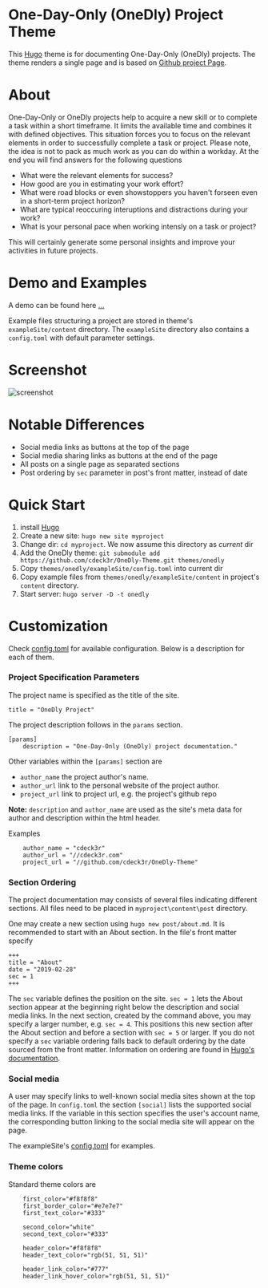# One-Day-Only (OneDly) Project Theme

This [Hugo](http://gohugo.io) theme is for documenting One-Day-Only (OneDly) projects. The theme renders a single page and is based on [Github project Page](https://themes.gohugo.io/github-project-landing-page/).

# About 

One-Day-Only or OneDly projects help to acquire a new skill or to complete a task within a short timeframe. It limits the available time and combines it with defined objectives. This situation forces you to focus on the relevant elements in order to successfully complete a task or project. Please note, the idea is not to pack as much work as you can do within a workday. At the end you will find answers for the following questions 

* What were the relevant elements for success?
* How good are you in estimating your work effort?
* What were road blocks or even showstoppers you haven't forseen even in a short-term project horizon?
* What are typical reoccuring interuptions and distractions during your work?
* What is your personal pace when working intensly on a task or project?

This will certainly generate some personal insights and improve your activities in future projects.

# Demo and Examples

A demo can be found here [...](https://github.com/cdeck3r/OneDly-Theme)

Example files structuring a project are stored in theme's `exampleSite/content` directory. The `exampleSite` directory also contains a `config.toml` with default parameter settings.

# Screenshot

![screenshot](https://github.com/cdeck3r/OneDly-Theme/blob/master/images/screenshot.png)

# Notable Differences

* Social media links as buttons at the top of the page
* Social media sharing links as buttons at the end of the page
* All posts on a single page as separated sections
* Post ordering by `sec` parameter in post's front matter, instead of date

# Quick Start

1. install [Hugo](http://gohugo.io) 
1. Create a new site: `hugo new site myproject`
1. Change dir: `cd myproject`. We now assume this directory as _current_ dir
1. Add the OneDly theme: `git submodule add https://github.com/cdeck3r/OneDly-Theme.git themes/onedly`
1. Copy `themes/onedly/exampleSite/config.toml` into current dir 
1. Copy example files from `themes/onedly/exampleSite/content` in project's `content` directory.
1. Start server: `hugo server -D -t onedly` 

# Customization

Check [config.toml](https://github.com/cdeck3r/OneDly-Theme/blob/master/exampleSite/config.toml) for available configuration. Below is a description for each of them.

### Project Specification Parameters

The project name is specified as the title of the site.
```
title = "OneDly Project"
```

The project description follows in the `params` section.
```
[params]
    description = "One-Day-Only (OneDly) project documentation."
```

Other variables within the `[params]` section are 

* `author_name` the project author's name.
* `author_url` link to the personal website of the project author.
* `project_url` link to project url, e.g. the project's github repo 

**Note:** `description` and `author_name` are used as the site's meta data for author and description within the html header.

Examples

```
    author_name = "cdeck3r"
    author_url = "//cdeck3r.com"
    project_url = "//github.com/cdeck3r/OneDly-Theme"
```

### Section Ordering

The project documentation may consists of several files indicating different sections. All files need to be placed in `myproject\content\post` directory. 

One may create a new section using `hugo new post/about.md`. It is recommended to start with an About section. In the file's front matter specify 

```
+++
title = "About"
date = "2019-02-28"
sec = 1
+++
```

The `sec` variable defines the position on the site. `sec = 1` lets the About section appear at the beginning right below the description and social media links. In the next section, created by the command above, you may specify a larger number, e.g. `sec = 4`. This positions this new section after the About section and before a section with `sec = 5` or larger. If you do not specify a `sec` variable ordering falls back to default ordering by the date sourced from the front matter. Information on ordering are found in [Hugo's documentation](https://gohugo.io/templates/lists/#default-weight-date-linktitle-filepath).


### Social media

A user may specify links to well-known social media sites shown at the top of the page. In `config.toml` the section `[social]` lists the supported social media links. If the variable in this section specifies the user's account name, the corresponding button linking to the social media site will appear on the page.

The exampleSite's [config.toml](https://github.com/cdeck3r/OneDly-Theme/blob/master/exampleSite/config.toml) for examples.

### Theme colors

Standard theme colors are 

```    
    first_color="#f8f8f8"
    first_border_color="#e7e7e7"
    first_text_color="#333"

    second_color="white"
    second_text_color="#333"

    header_color="#f8f8f8"
    header_text_color="rgb(51, 51, 51)"

    header_link_color="#777"
    header_link_hover_color="rgb(51, 51, 51)"

```

